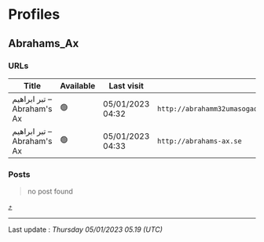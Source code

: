 # Profiles

## **Abrahams_Ax**


### URLs
| Title | Available | Last visit | fqdn | screen 
|---|---|---|---|---|
| تبر ابراهیم – Abraham's Ax | 🟢 | 05/01/2023 04:32 | `http://abrahamm32umasogaqojib3ey2w2nwoafffrguq43tsyke4s3fz3w4yd.onion` | <a href="https://www.ransomware.live/screenshots/abrahamm32umasogaqojib3ey2w2nwoafffrguq43tsyke4s3fz3w4yd-onion.png" target=_blank>📸</a> | 
| تبر ابراهیم – Abraham's Ax | 🟢 | 05/01/2023 04:33 | `http://abrahams-ax.se` | <a href="https://www.ransomware.live/screenshots/abrahams-ax-se.png" target=_blank>📸</a> | 

### Posts

> no post found



[⤴️](profiles?id=group-profiles)

 --- 


Last update : _Thursday 05/01/2023 05.19 (UTC)_
